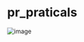 # pr_praticals
![image](https://github.com/user-attachments/assets/929a87ad-a9be-475e-99dd-27cb55a24873)
